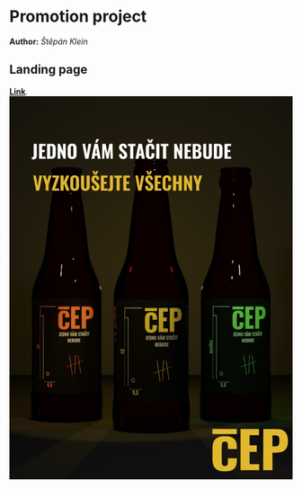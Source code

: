 # Promotion project
**Author:** *Štěpán Klein*
## Landing page
**[Link](https://pslib-cz.github.io/2021l4web-promotion-project-stepanklein/)**.
![Reklama na socialní sítě](./img/ad.jpg)
